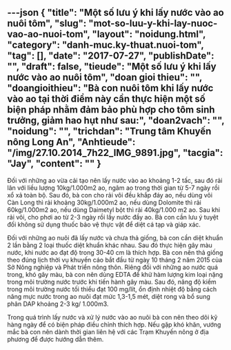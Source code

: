 ---json
{
    "title": "Một số lưu ý khi lấy nước vào ao nuôi tôm",
    "slug": "mot-so-luu-y-khi-lay-nuoc-vao-ao-nuoi-tom",
    "layout": "noidung.html",
    "category": "danh-muc.ky-thuat.nuoi-tom",
    "tag": [],
    "date": "2017-07-27",
    "publishDate": "",
    "draft": false,
    "tieude": "Một số lưu ý khi lấy nước vào ao nuôi tôm",
    "doan gioi thieu": "",
    "doangioithieu": "Bà con nuôi tôm khi lấy nước vào ao tại thời điểm này cần thực hiện một số biện pháp nhằm đảm bảo phù hợp cho tôm sinh trưởng, giảm hao hụt như sau:",
    "doan2vach": "",
    "noidung": "",
    "trichdan": "Trung tâm Khuyến nông Long An",
    "Anhtieude": "/img/27.10.2014_7h22_IMG_9891.jpg",
    "tacgia": "Jay",
    "__content__": ""
}
---
<p><span style="font-size:14px">Đối với những ao vừa cải tạo n&ecirc;n lấy nước v&agrave;o ao khoảng 1-2 tấc, sau đ&oacute; rải l&acirc;n với liều lượng 10kg/1.000m2 ao, ng&acirc;m ao trong thời gian từ 5-7 ng&agrave;y rồi xổ xả to&agrave;n bộ. Sau đ&oacute;, b&agrave; con cho rải v&ocirc;i đều khắp đ&aacute;y ao, nếu d&ugrave;ng v&ocirc;i C&agrave;n Long th&igrave; rải khoảng 30kg/1.000m2 ao, nếu d&ugrave;ng Dolomite th&igrave; rải 60kg/1.000m2 ao, nếu d&ugrave;ng Daimetyl bột th&igrave; rải 40kg/1.000 m2 ao. Sau khi rải v&ocirc;i, cho phơi ao từ 2-3 ng&agrave;y rồi lấy nước đầy ao. B&agrave; con cần lưu &yacute; tuyệt đối kh&ocirc;ng sử dụng thuốc bảo vệ thực vật để diệt c&aacute; tạp v&agrave; gi&aacute;p x&aacute;c.</span></p>

<p><span style="font-size:14px">Đối với những ao nu&ocirc;i đ&atilde; lấy nước v&agrave; chưa thả giống, b&agrave; con cần diệt khuẩn 2 lần bằng 2 loại thuốc diệt khuẩn kh&aacute;c nhau. Sau đ&oacute; thực hiện g&acirc;y m&agrave;u nước, khi nước ao đạt độ trong 30-40 cm l&agrave; th&iacute;ch hợp. B&agrave; con n&ecirc;n thả giống theo đ&uacute;ng lịch thời vụ khuyến c&aacute;o bắt đầu từ ng&agrave;y 10 th&aacute;ng 2 năm 2015 của Sở N&ocirc;ng nghiệp v&agrave; Ph&aacute;t triển n&ocirc;ng th&ocirc;n. Ri&ecirc;ng đối với những ao nước qu&aacute; trong, kh&oacute; g&acirc;y m&agrave;u, b&agrave; con n&ecirc;n d&ugrave;ng EDTA để khử h&agrave;m lượng kim loại nặng trong m&ocirc;i trường nước trước khi tiến h&agrave;nh g&acirc;y m&agrave;u. Sau đ&oacute;, n&acirc;ng độ kiềm trong m&ocirc;i trường nước tối thiểu đạt 100 mg/l&iacute;t, ổn định nhiệt độ bằng c&aacute;ch n&acirc;ng mực nước trong ao nu&ocirc;i đạt mức 1,3-1,5 m&eacute;t, diệt rong v&agrave; bổ sung ph&acirc;n DAP khoảng 2-3 kg/ 1.000m3.</span></p>

<p><span style="font-size:14px">Trong qu&aacute; tr&igrave;nh lấy nước v&agrave; xử l&yacute; nước v&agrave;o ao nu&ocirc;i b&agrave; con n&ecirc;n theo d&otilde;i kỹ h&agrave;ng ng&agrave;y để c&oacute; biện ph&aacute;p điều chỉnh th&iacute;ch hợp. Nếu gặp kh&oacute; khăn, vướng mắc b&agrave; con n&ecirc;n d&agrave;nh thời gian li&ecirc;n hệ với c&aacute;c Trạm Khuyến n&ocirc;ng ở địa phương để được hướng dẫn th&ecirc;m.</span></p>
